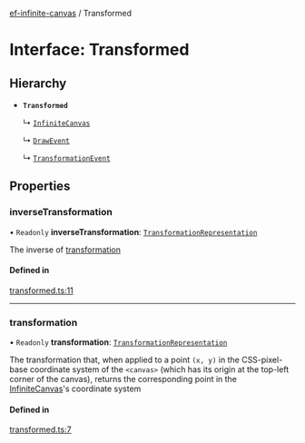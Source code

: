 [ef-infinite-canvas](api/README.md) / Transformed

# Interface: Transformed

## Hierarchy

- **`Transformed`**

  ↳ [`InfiniteCanvas`](api/interfaces/InfiniteCanvas.md)

  ↳ [`DrawEvent`](api/interfaces/DrawEvent.md)

  ↳ [`TransformationEvent`](api/interfaces/TransformationEvent.md)

## Properties

### inverseTransformation

• `Readonly` **inverseTransformation**: [`TransformationRepresentation`](api/interfaces/TransformationRepresentation.md)

The inverse of [transformation](api/interfaces/Transformed.md#transformation)

#### Defined in

[transformed.ts:11](https://github.com/emilefokkema/infinite-canvas/blob/4a1afe1/src/api-surface/transformed.ts#L11)

___

### transformation

• `Readonly` **transformation**: [`TransformationRepresentation`](api/interfaces/TransformationRepresentation.md)

The transformation that, when applied to a point `(x, y)` in the CSS-pixel-base coordinate system of the `<canvas>` (which has its origin at the top-left corner of the canvas), returns the corresponding point in the [InfiniteCanvas](api/interfaces/InfiniteCanvas.md)'s coordinate system

#### Defined in

[transformed.ts:7](https://github.com/emilefokkema/infinite-canvas/blob/4a1afe1/src/api-surface/transformed.ts#L7)
